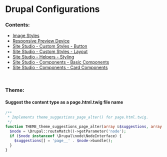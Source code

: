 # Drupal Configurations

### Contents:

- [Image Styles](https://github.com/davidloop/drupal-configurations/tree/main/Image%20Styles)
- [Responsive Preview Device](https://github.com/davidloop/drupal-configurations/tree/main/Responsive%20Preview%20Device)
- [Site Studio - Custom Styles - Button](https://github.com/davidloop/drupal-configurations/tree/main/Site%20Studio/Custom%20Styles/Button)
- [Site Studio - Custom Styles - Layout](https://github.com/davidloop/drupal-configurations/tree/main/Site%20Studio/Custom%20Styles/Layout)
- [Site Studio - Helpers - Styling](https://github.com/davidloop/drupal-configurations/tree/main/Site%20Studio/Helpers/Styling)
- [Site Studio - Components - Basic Components](https://github.com/davidloop/drupal-configurations/tree/main/Site%20Studio/Components/Basic%20Components)
- [Site Studio - Components - Card Components](https://github.com/davidloop/drupal-configurations/tree/main/Site%20Studio/Components/Card%20Components)

<p>&nbsp;</p>

### Theme:

#### Suggest the content type as a page.html.twig file name
```php
/**
 * Implements theme_suggestions_page_alter() for page.html.twig.
 */
function THEME_theme_suggestions_page_alter(array &$suggestions, array $variables) {
  $node = \Drupal::routeMatch()->getParameter('node');
  if ($node instanceof \Drupal\node\NodeInterface) {
    $suggestions[] = 'page__' . $node->bundle();
  }
}
```
